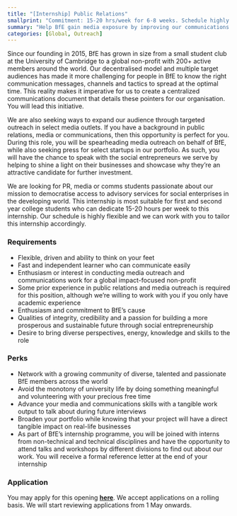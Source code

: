 ```yaml
---
title: "[Internship] Public Relations"
smallprint: "Commitment: 15-20 hrs/week for 6-8 weeks. Schedule highly negotiable."
summary: "Help BfE gain media exposure by improving our communications messages. Conduct outreach to different media outlets, spearhead the creation of a communications brief for our global org, and support us with various marketing tasks. Applications will be reviewed from 1 May onwards." # this will be visible on platforms like LinkedIn when sharing
categories: [Global, Outreach]
---
```


Since our founding in 2015, BfE has grown in size from a small student club at the University of Cambridge to a global non-profit with 200+ active members around the world. Our decentralised model and multiple target audiences has made it more challenging for people in BfE to know the right communication messages, channels and tactics to spread at the optimal time. This reality makes it imperative for us to create a centralized communications document that details these pointers for our organisation. You will lead this initiative.

We are also seeking ways to expand our audience through targeted outreach in select media outlets. If you have a background in public relations, media or communications, then this opportunity is perfect for you. During this role, you will be spearheading media outreach on behalf of BfE, while also seeking press for select startups in our portfolio. As such, you will have the chance to speak with the social entrepreneurs we serve by helping to shine a light on their businesses and showcase why they’re an attractive candidate for further investment.

We are looking for PR, media or comms students passionate about our mission to democratise access to advisory services for social enterprises in the developing world. This internship is most suitable for first and second year college students who can dedicate 15-20 hours per week to this internship. Our schedule is highly flexible and we can work with you to tailor this internship accordingly.

### Requirements
- Flexible, driven and ability to think on your feet
- Fast and independent learner who can communicate easily
- Enthusiasm or interest in conducting media outreach and communications work for a global impact-focused non-profit
- Some prior experience in public relations and media outreach is required for this position, although we’re willing to work with you if you only have academic experience
- Enthusiasm and commitment to BfE’s cause
- Qualities of integrity, credibility and a passion for building a more prosperous and sustainable future through social entrepreneurship
- Desire to bring diverse perspectives, energy, knowledge and skills to the role

### Perks
- Network with a growing community of diverse, talented and passionate BfE members across the world
- Avoid the monotony of university life by doing something meaningful and volunteering with your precious free time
- Advance your media and communications skills with a tangible work output to talk about during future interviews
- Broaden your portfolio while knowing that your project will have a direct tangible impact on real-life businesses
- As part of BfE’s internship programme, you will be joined with interns from non-technical and technical disciplines and have the opportunity to attend talks and workshops by different divisions to find out about our work. You will receive a formal reference letter at the end of your internship

### Application
You may apply for this opening [**here**](https://forms.gle/7rHcg9qYqbC4inX68). We accept applications on a rolling basis. We will start reviewing applications from 1 May onwards.
